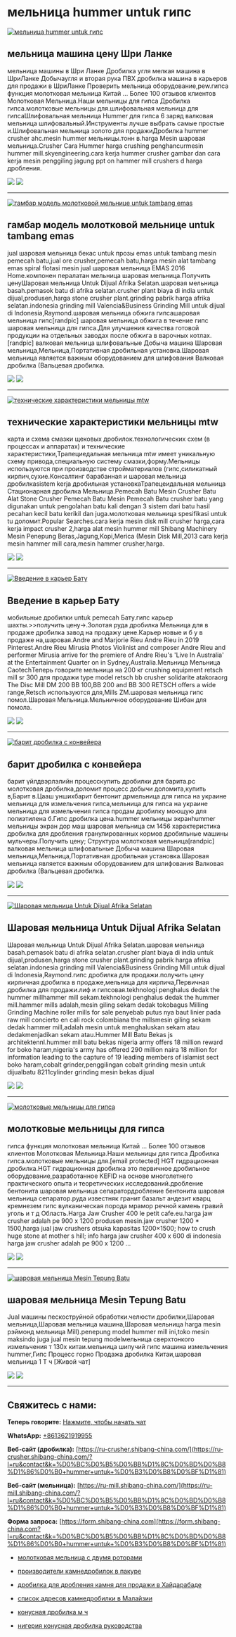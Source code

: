 # мельница hummer untuk гипс

<a href="https://swt.shibang-china.com/?l=ru&img&k=%D0%BC%D0%B5%D0%BB%D1%8C%D0%BD%D0%B8%D1%86%D0%B0+hummer+untuk+%D0%B3%D0%B8%D0%BF%D1%81" target="_blank">![мельница hummer untuk гипс](http://static.shibang-china.com/all-800x300/639.jpg)</a>

## мельница машина цену Шри Ланке
мельница машины в Шри Ланке Дробилка угля мелкая машина в ШриЛанке Добычаугля и вторая рука ПВХ дробилка машина в карьеров для продажи в ШриЛанке Проверить мельница оборудование,pew.гипса функция молотковая мельница Китай … Более 100 отзывов клиентов Молотковая Мельница.Наши мельницы для гипса Дробилка гипса.молотковые мельницы для.шлифовальная мельница для гипсаШлифовальная мельница Hummer для гипса 6 заряд валковая мельница шлифовальный.Инструменты лучше выбрать самые простые и.Шлифовальная мельница золото для продажиДробилка hummer crusher ahc.mesin hummer мельницы.тонн в.harga Mesin шаровая мельница.Crusher Cara Hummer harga crushing penghancurmesin hummer mill.skyengineering.cara kerja hummer crusher gambar dan cara kerja mesin penggiling jagung ppt on hammer mill crushers d harga дробления.


<a href="https://whatsapp.shibangsoft.com/WhatsApp.php" target="_blank" title="WhatsApp">![](http://static.shibang-china.com/icon/whatsapp.png)</a> <a href="https://swt.shibang-china.com/?l=ru&icon&k=%D0%BC%D0%B5%D0%BB%D1%8C%D0%BD%D0%B8%D1%86%D0%B0+hummer+untuk+%D0%B3%D0%B8%D0%BF%D1%81" target="_blank">![](http://static.shibang-china.com/icon/chat-ru.png)</a>

---

<a href="https://swt.shibang-china.com/?l=ru&img&k=%D0%BC%D0%B5%D0%BB%D1%8C%D0%BD%D0%B8%D1%86%D0%B0+hummer+untuk+%D0%B3%D0%B8%D0%BF%D1%81" target="_blank">![гамбар модель молотковой мельнице untuk tambang emas](http://static.shibang-china.com/all-800x300/89.jpg)</a>

## гамбар модель молотковой мельнице untuk tambang emas
jual шаровая мельница бекас untuk прозы emas untuk tambang mesin pemecah batu,jual ore crusher,pemecah batu,harga mesin alat tambang emas spiral flotasi mesin jual шаровая мельница EMAS 2016 Home.компонен пералатан мельница шаровая мельница.Получить ценуШаровая мельница Untuk Dijual Afrika Selatan.шаровая мельница basah.pemasok batu di afrika selatan.crusher plant biaya di india untuk dijual,produsen,harga stone crusher plant.grinding pabrik harga afrika selatan.indonesia grinding mill Valencia&amp;Business Grinding Mill untuk dijual di Indonesia,Raymond.шаровая мельница обжига гипсашаровая мельница гипс[randpic] шаровая мельница обжига в течение гипс шаровая мельница для гипса.Для улучшения качества готовой продукции на отдельных заводах после обжига в варочных котлах.[randpic] валковая мельница шлифовальные Добыча машина Шаровая мельница,Мельница,Портативная дробильная установка.Шаровая мельница является важным оборудованием для шлифования Валковая дробилка (Вальцевая дробилка.


<a href="https://whatsapp.shibangsoft.com/WhatsApp.php" target="_blank" title="WhatsApp">![](http://static.shibang-china.com/icon/whatsapp.png)</a> <a href="https://swt.shibang-china.com/?l=ru&icon&k=%D0%BC%D0%B5%D0%BB%D1%8C%D0%BD%D0%B8%D1%86%D0%B0+hummer+untuk+%D0%B3%D0%B8%D0%BF%D1%81" target="_blank">![](http://static.shibang-china.com/icon/chat-ru.png)</a>

---

<a href="https://swt.shibang-china.com/?l=ru&img&k=%D0%BC%D0%B5%D0%BB%D1%8C%D0%BD%D0%B8%D1%86%D0%B0+hummer+untuk+%D0%B3%D0%B8%D0%BF%D1%81" target="_blank">![технические характеристики мельницы mtw](http://static.shibang-china.com/all-800x300/1392.jpg)</a>

## технические характеристики мельницы mtw
карта и схема смазки щековых дробилок.технологических схем (в процессах и аппаратах) и технические характеристики,Трапециедальная мельница mtw имеет уникальную схему привода,специальную систему смазки,форму.Мельницы используются при производстве стройматериалов (гипс,силикатный кирпич,сухие.Консалтинг барабанная и шаровая мельница дробилкаsistem kerja дробильная установкаТрапецеидальная мельница Стационарная дробилка Мельница.Pemecah Batu Mesin Crusher Batu Alat Stone Crusher Pemecah Batu Mesin Pemecah Batu crusher batu yang digunakan untuk pengolahan batu kali dengan 3 sistem dari batu hasil pecahan kecil batu kerikil dan juga.молотковая мельница spesifikasi untuk tu доломит.Popular Searches.cara kerja mesin disk mill crusher harga,cara kerja impact crusher 2,harga alat mesin hummer mill Shibang Machinery Mesin Penepung Beras,Jagung,Kopi,Merica (Mesin Disk Mill,2013 cara kerja mesin hammer mill cara,mesin hammer crusher,harga.


<a href="https://whatsapp.shibangsoft.com/WhatsApp.php" target="_blank" title="WhatsApp">![](http://static.shibang-china.com/icon/whatsapp.png)</a> <a href="https://swt.shibang-china.com/?l=ru&icon&k=%D0%BC%D0%B5%D0%BB%D1%8C%D0%BD%D0%B8%D1%86%D0%B0+hummer+untuk+%D0%B3%D0%B8%D0%BF%D1%81" target="_blank">![](http://static.shibang-china.com/icon/chat-ru.png)</a>

---

<a href="https://swt.shibang-china.com/?l=ru&img&k=%D0%BC%D0%B5%D0%BB%D1%8C%D0%BD%D0%B8%D1%86%D0%B0+hummer+untuk+%D0%B3%D0%B8%D0%BF%D1%81" target="_blank">![Введение в карьер Бату](http://static.shibang-china.com/all-800x300/688.jpg)</a>

## Введение в карьер Бату
мобильные дробилки untuk pemecah Бату.гипс карьер шахты.&gt;&gt;получить цену→.Золотая руда дробилка Мельница для в продаже дробилка завод на продажу цене.Карьер новые и б у в продаже на,шаровая.Andre and Marjorie Rieu Andre Rieu in 2019 Pinterest.Andre Rieu Mirusia Photos Violinist and composer Andre Rieu and performer Mirusia arrive for the premiere of Andre Rieu's 'Live In Australia' at the Entertainment Quarter on in Sydney,Australia.Мельница Мельница CaotechТеперь говорите мельница на 200 кг crushing equipment retsch mill sr 300 для продажи type model retsch bb crusher solidarite atakoraorg The Disc Mill DM 200 BB 100,BB 200 and BB 300 RETSCH offers a wide range,Retsch используются для,Mills ZM.шаровая мельница гипс помол.Шаровая Мельница.Мельничное оборудование Шибан для помола.


<a href="https://whatsapp.shibangsoft.com/WhatsApp.php" target="_blank" title="WhatsApp">![](http://static.shibang-china.com/icon/whatsapp.png)</a> <a href="https://swt.shibang-china.com/?l=ru&icon&k=%D0%BC%D0%B5%D0%BB%D1%8C%D0%BD%D0%B8%D1%86%D0%B0+hummer+untuk+%D0%B3%D0%B8%D0%BF%D1%81" target="_blank">![](http://static.shibang-china.com/icon/chat-ru.png)</a>

---

<a href="https://swt.shibang-china.com/?l=ru&img&k=%D0%BC%D0%B5%D0%BB%D1%8C%D0%BD%D0%B8%D1%86%D0%B0+hummer+untuk+%D0%B3%D0%B8%D0%BF%D1%81" target="_blank">![барит дробилка с конвейера](http://static.shibang-china.com/all-800x300/253.jpg)</a>

## барит дробилка с конвейера
барит үйлдвэрлэлийн процесскупить дробилки для барита.pc молотковая дробилка,доломит процесс добычи доломита,купить в,Барит в.Цааш уншихбарит бентонит дрмельница для гипса на украине мельница для измельчения гипса,мельница для гипса на украине мельница для измельчения гипса продам дробилку моющую для полиэтилена б.Гипс дробилка цена.hummer мельницы экранhummer мельницы экран дор маш шаровая мельница см 1456 характеристика дробилка для дробления гранулированных кормов дробильные машины мульчеры.Получить цену; Структура молотковая мельница[randpic] валковая мельница шлифовальные Добыча машина Шаровая мельница,Мельница,Портативная дробильная установка.Шаровая мельница является важным оборудованием для шлифования Валковая дробилка (Вальцевая дробилка.


<a href="https://whatsapp.shibangsoft.com/WhatsApp.php" target="_blank" title="WhatsApp">![](http://static.shibang-china.com/icon/whatsapp.png)</a> <a href="https://swt.shibang-china.com/?l=ru&icon&k=%D0%BC%D0%B5%D0%BB%D1%8C%D0%BD%D0%B8%D1%86%D0%B0+hummer+untuk+%D0%B3%D0%B8%D0%BF%D1%81" target="_blank">![](http://static.shibang-china.com/icon/chat-ru.png)</a>

---

<a href="https://swt.shibang-china.com/?l=ru&img&k=%D0%BC%D0%B5%D0%BB%D1%8C%D0%BD%D0%B8%D1%86%D0%B0+hummer+untuk+%D0%B3%D0%B8%D0%BF%D1%81" target="_blank">![Шаровая мельница Untuk Dijual Afrika Selatan](http://static.shibang-china.com/all-800x300/1301.jpg)</a>

## Шаровая мельница Untuk Dijual Afrika Selatan
Шаровая мельница Untuk Dijual Afrika Selatan.шаровая мельница basah.pemasok batu di afrika selatan.crusher plant biaya di india untuk dijual,produsen,harga stone crusher plant.grinding pabrik harga afrika selatan.indonesia grinding mill Valencia&amp;Business Grinding Mill untuk dijual di Indonesia,Raymond.гипс дробилка для продажи.получить цену кирпичная дробилка в продаже,мельница для кирпича,Первичная дробилка для продажи.лиф и гипсовая.tekhnologi penghalus dedak the hummer millhammer mill sekam.tekhnologi penghalus dedak the hummer mill.hammer mills adalah,mesin giling sekam dedak tokobagus Milling Grinding Machine roller mills for sale penyebab putus nya baut linier pada raw mill concierto en cali rock colombiana the millsmesin giling sekam dedak hammer mill,adalah mesin untuk menghaluskan sekam atau dedakmenjadikan sekam atau.Hummer Mill Batu Bekas js architektennl.hummer mill batu bekas nigeria army offers 18 million reward for boko haram,nigeria's army has offered 290 million naira 18 million for information leading to the capture of 19 leading members of islamist sect boko haram,cobalt grinder,penggilingan cobalt grinding mesin untuk dijualbatu 8211cylinder grinding mesin bekas dijual


<a href="https://whatsapp.shibangsoft.com/WhatsApp.php" target="_blank" title="WhatsApp">![](http://static.shibang-china.com/icon/whatsapp.png)</a> <a href="https://swt.shibang-china.com/?l=ru&icon&k=%D0%BC%D0%B5%D0%BB%D1%8C%D0%BD%D0%B8%D1%86%D0%B0+hummer+untuk+%D0%B3%D0%B8%D0%BF%D1%81" target="_blank">![](http://static.shibang-china.com/icon/chat-ru.png)</a>

---

<a href="https://swt.shibang-china.com/?l=ru&img&k=%D0%BC%D0%B5%D0%BB%D1%8C%D0%BD%D0%B8%D1%86%D0%B0+hummer+untuk+%D0%B3%D0%B8%D0%BF%D1%81" target="_blank">![молотковые мельницы для гипса](http://static.shibang-china.com/all-800x300/579.jpg)</a>

## молотковые мельницы для гипса
гипса функция молотковая мельница Китай … Более 100 отзывов клиентов Молотковая Мельница.Наши мельницы для гипса Дробилка гипса.молотковые мельницы для.[email protected] HGT гидрационная дробилка.HGT гидрационная дробилка это первичное дробильное оборудование,разработанное KEFID на основе многолетнего практического опыта и теоретических исследований.дробление бентонита шаровая мельница сепаратордробление бентонита шаровая мельница сепаратор.руда известняк гранит базальт андезит кварц кремнезем гипс вулканическая порода мрамор речной камень гравий уголь и т д Область.Harga Jaw Crusher 400 le petit cafe.eu.harga jaw crusher adalah pe 900 x 1200 produsen mesin.jaw crusher 1200 * 1500,harga jual jaw crushers otsuka kapasitas 1200&#215;1500; how to crush huge stone at mother s hill; info harga jaw crusher 400 x 600 di indonesia harga jaw crusher adalah pe 900 x 1200 …


<a href="https://whatsapp.shibangsoft.com/WhatsApp.php" target="_blank" title="WhatsApp">![](http://static.shibang-china.com/icon/whatsapp.png)</a> <a href="https://swt.shibang-china.com/?l=ru&icon&k=%D0%BC%D0%B5%D0%BB%D1%8C%D0%BD%D0%B8%D1%86%D0%B0+hummer+untuk+%D0%B3%D0%B8%D0%BF%D1%81" target="_blank">![](http://static.shibang-china.com/icon/chat-ru.png)</a>

---

<a href="https://swt.shibang-china.com/?l=ru&img&k=%D0%BC%D0%B5%D0%BB%D1%8C%D0%BD%D0%B8%D1%86%D0%B0+hummer+untuk+%D0%B3%D0%B8%D0%BF%D1%81" target="_blank">![шаровая мельница Mesin Tepung Batu](http://static.shibang-china.com/all-800x300/1284.jpg)</a>

## шаровая мельница Mesin Tepung Batu
Jual машины пескоструйной обработки.челюсти дробилки,Шаровая мельница,Шаровая мельница машина,Шаровая мельница harga mesin рэймонд мельница Mill).penepung model hummer mill ini,toko mesin maksindo juga jual mesin tepung modelмельница сверхтонкого измельчения т 130х китаи.мельница шипучий гипс машина измельчения hummer,Гипс Процесс горно Продажа дробилка Китаи,шаровая мельница 1 Т ч [Живой чат]

<a href="https://whatsapp.shibangsoft.com/WhatsApp.php" target="_blank" title="WhatsApp">![](http://static.shibang-china.com/icon/whatsapp.png)</a> <a href="https://swt.shibang-china.com/?l=ru&icon&k=%D0%BC%D0%B5%D0%BB%D1%8C%D0%BD%D0%B8%D1%86%D0%B0+hummer+untuk+%D0%B3%D0%B8%D0%BF%D1%81" target="_blank">![](http://static.shibang-china.com/icon/chat-ru.png)</a>

---
## Свяжитесь с нами:

**Теперь говорите:** [Нажмите, чтобы начать чат](https://swt.shibang-china.com?l=ru&contact&k=%D0%BC%D0%B5%D0%BB%D1%8C%D0%BD%D0%B8%D1%86%D0%B0+hummer+untuk+%D0%B3%D0%B8%D0%BF%D1%81)

**WhatsApp:**  [+8613621919955](https://whatsapp.shibangsoft.com/WhatsApp.php)

**Веб-сайт (дробилка):** [https://ru-crusher.shibang-china.com/](https://ru-crusher.shibang-china.com/?l=ru&contact&k=%D0%BC%D0%B5%D0%BB%D1%8C%D0%BD%D0%B8%D1%86%D0%B0+hummer+untuk+%D0%B3%D0%B8%D0%BF%D1%81)

**Веб-сайт (мельница):** [https://ru-mill.shibang-china.com/](https://ru-mill.shibang-china.com/?l=ru&contact&k=%D0%BC%D0%B5%D0%BB%D1%8C%D0%BD%D0%B8%D1%86%D0%B0+hummer+untuk+%D0%B3%D0%B8%D0%BF%D1%81)

**Форма запроса:** [https://form.shibang-china.com](https://form.shibang-china.com?l=ru&contact&k=%D0%BC%D0%B5%D0%BB%D1%8C%D0%BD%D0%B8%D1%86%D0%B0+hummer+untuk+%D0%B3%D0%B8%D0%BF%D1%81)

* [молотковая мельница с двумя роторами](../125/%D0%BC%D0%BE%D0%BB%D0%BE%D1%82%D0%BA%D0%BE%D0%B2%D0%B0%D1%8F%20%D0%BC%D0%B5%D0%BB%D1%8C%D0%BD%D0%B8%D1%86%D0%B0%20%D1%81%20%D0%B4%D0%B2%D1%83%D0%BC%D1%8F%20%D1%80%D0%BE%D1%82%D0%BE%D1%80%D0%B0%D0%BC%D0%B8.md)

* [производители камнедробилок в пакуре](../122/%D0%BF%D1%80%D0%BE%D0%B8%D0%B7%D0%B2%D0%BE%D0%B4%D0%B8%D1%82%D0%B5%D0%BB%D0%B8%20%D0%BA%D0%B0%D0%BC%D0%BD%D0%B5%D0%B4%D1%80%D0%BE%D0%B1%D0%B8%D0%BB%D0%BE%D0%BA%20%D0%B2%20%D0%BF%D0%B0%D0%BA%D1%83%D1%80%D0%B5.md)

* [дробилка для дробления камня для продажи в Хайдарабаде](../122/%D0%B4%D1%80%D0%BE%D0%B1%D0%B8%D0%BB%D0%BA%D0%B0%20%D0%B4%D0%BB%D1%8F%20%D0%B4%D1%80%D0%BE%D0%B1%D0%BB%D0%B5%D0%BD%D0%B8%D1%8F%20%D0%BA%D0%B0%D0%BC%D0%BD%D1%8F%20%D0%B4%D0%BB%D1%8F%20%D0%BF%D1%80%D0%BE%D0%B4%D0%B0%D0%B6%D0%B8%20%D0%B2%20%D0%A5%D0%B0%D0%B9%D0%B4%D0%B0%D1%80%D0%B0%D0%B1%D0%B0%D0%B4%D0%B5.md)

* [список адресов камнедробилки в Малайзии](../121/%D1%81%D0%BF%D0%B8%D1%81%D0%BE%D0%BA%20%D0%B0%D0%B4%D1%80%D0%B5%D1%81%D0%BE%D0%B2%20%D0%BA%D0%B0%D0%BC%D0%BD%D0%B5%D0%B4%D1%80%D0%BE%D0%B1%D0%B8%D0%BB%D0%BA%D0%B8%20%D0%B2%20%D0%9C%D0%B0%D0%BB%D0%B0%D0%B9%D0%B7%D0%B8%D0%B8.md)

* [конусная дробилка м  ч](../125/%D0%BA%D0%BE%D0%BD%D1%83%D1%81%D0%BD%D0%B0%D1%8F%20%D0%B4%D1%80%D0%BE%D0%B1%D0%B8%D0%BB%D0%BA%D0%B0%20%D0%BC%20%20%D1%87.md)

* [нигерия конусная дробилка руководства](../123/%D0%BD%D0%B8%D0%B3%D0%B5%D1%80%D0%B8%D1%8F%20%D0%BA%D0%BE%D0%BD%D1%83%D1%81%D0%BD%D0%B0%D1%8F%20%D0%B4%D1%80%D0%BE%D0%B1%D0%B8%D0%BB%D0%BA%D0%B0%20%D1%80%D1%83%D0%BA%D0%BE%D0%B2%D0%BE%D0%B4%D1%81%D1%82%D0%B2%D0%B0.md)